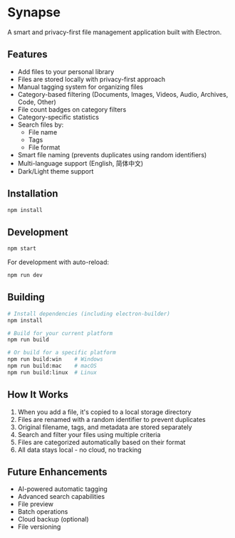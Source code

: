 # Synapse

A smart and privacy-first file management application built with Electron.

## Features

-   Add files to your personal library
-   Files are stored locally with privacy-first approach
-   Manual tagging system for organizing files
-   Category-based filtering (Documents, Images, Videos, Audio, Archives, Code, Other)
-   File count badges on category filters
-   Category-specific statistics
-   Search files by:
    -   File name
    -   Tags
    -   File format
-   Smart file naming (prevents duplicates using random identifiers)
-   Multi-language support (English, 简体中文)
-   Dark/Light theme support

## Installation

```bash
npm install
```

## Development

```bash
npm start
```

For development with auto-reload:

```bash
npm run dev
```

## Building

```bash
# Install dependencies (including electron-builder)
npm install

# Build for your current platform
npm run build

# Or build for a specific platform
npm run build:win    # Windows
npm run build:mac    # macOS
npm run build:linux  # Linux
```

## How It Works

1. When you add a file, it's copied to a local storage directory
2. Files are renamed with a random identifier to prevent duplicates
3. Original filename, tags, and metadata are stored separately
4. Search and filter your files using multiple criteria
5. Files are categorized automatically based on their format
6. All data stays local - no cloud, no tracking

## Future Enhancements

-   AI-powered automatic tagging
-   Advanced search capabilities
-   File preview
-   Batch operations
-   Cloud backup (optional)
-   File versioning
